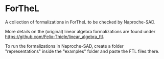 # ForTheL
A collection of formalizations in ForTheL to be checked by Naproche-SAD.

More details on the (original) linear algebra formalizations are found under
https://github.com/Felix-Thiele/linear_algebra_ftl.

To run the formalizations in Naproche-SAD, create a folder "representations" inside the "examples" folder and paste the FTL files there.
